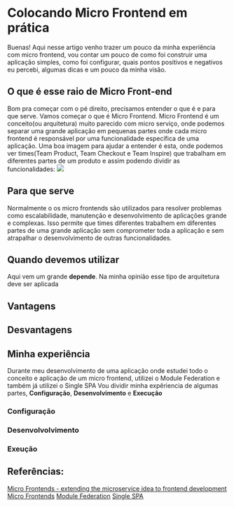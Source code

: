 # Colocando Micro Frontend em prática

Buenas!
Aqui nesse artigo venho trazer um pouco da minha experiência com micro frontend, vou contar um pouco de como foi
construir uma aplicação simples, como foi configurar, quais pontos positivos e negativos eu percebi, algumas dicas e
um pouco da minha visão.

## O que é esse raio de Micro Front-end

Bom pra começar com o pé direito, precisamos entender o que é e para que serve. Vamos começar o que é Micro Frontend.
Micro Frontend é um conceito(ou arquitetura) muito parecido com micro serviço, onde podemos separar uma grande aplicação
em pequenas partes onde cada micro frontend é responsável por uma funcionalidade específica de uma aplicação.
Uma boa imagem para ajudar a entender é esta, onde podemos ver times(Team Product, Team Checkout e Team Inspire) que
trabalham em diferentes partes de um produto e assim podendo dividir as funcionalidades:
<img src="https://micro-frontends.org/ressources/screen/three-teams.png">

## Para que serve

Normalmente o os micro frontends são utilizados para resolver problemas como escalabilidade, manutenção e desenvolvimento
de aplicações grande e complexas. Isso permite que times diferentes trabalhem em diferentes partes de uma grande aplicação
sem comprometer toda a aplicação e sem atrapalhar o desenvolvimento de outras funcionalidades.

## Quando devemos utilizar

Aqui vem um grande **depende**. Na minha opinião esse tipo de arquitetura deve ser aplicada

## Vantagens

## Desvantagens

## Minha experiência

Durante meu desenvolvimento de uma aplicação onde estudei todo o conceito e aplicação de um micro frontend, utilizei o
Module Federation e também já utilizei o Single SPA
Vou dividir minha expêriencia de algumas partes, **Configuração**, **Desenvolvimento** e **Execução**

### Configuração

### Desenvolvolvimento

### Exeução

## Referências:

[Micro Frontends - extending the microservice idea to frontend development](https://micro-frontends.org/)
[Micro Frontends](https://martinfowler.com/articles/micro-frontends.html)
[Module Federation](https://webpack.js.org/concepts/module-federation/)
[Single SPA](https://single-spa.js.org/)
